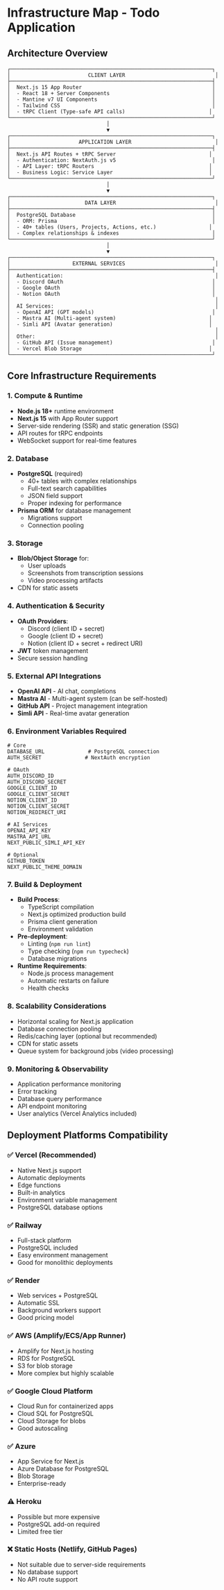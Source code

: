 # Infrastructure Map - Todo Application

## Architecture Overview

```
┌─────────────────────────────────────────────────────────────────┐
│                         CLIENT LAYER                             │
├─────────────────────────────────────────────────────────────────┤
│  Next.js 15 App Router                                          │
│  - React 18 + Server Components                                 │
│  - Mantine v7 UI Components                                     │
│  - Tailwind CSS                                                 │
│  - tRPC Client (Type-safe API calls)                           │
└─────────────────────────────────────────────────────────────────┘
                                │
                                ▼
┌─────────────────────────────────────────────────────────────────┐
│                      APPLICATION LAYER                           │
├─────────────────────────────────────────────────────────────────┤
│  Next.js API Routes + tRPC Server                              │
│  - Authentication: NextAuth.js v5                               │
│  - API Layer: tRPC Routers                                     │
│  - Business Logic: Service Layer                               │
└─────────────────────────────────────────────────────────────────┘
                                │
                                ▼
┌─────────────────────────────────────────────────────────────────┐
│                        DATA LAYER                                │
├─────────────────────────────────────────────────────────────────┤
│  PostgreSQL Database                                            │
│  - ORM: Prisma                                                  │
│  - 40+ tables (Users, Projects, Actions, etc.)                 │
│  - Complex relationships & indexes                              │
└─────────────────────────────────────────────────────────────────┘
                                │
                                ▼
┌─────────────────────────────────────────────────────────────────┐
│                    EXTERNAL SERVICES                             │
├─────────────────────────────────────────────────────────────────┤
│  Authentication:                                                 │
│  - Discord OAuth                                                │
│  - Google OAuth                                                 │
│  - Notion OAuth                                                 │
│                                                                  │
│  AI Services:                                                    │
│  - OpenAI API (GPT models)                                      │
│  - Mastra AI (Multi-agent system)                              │
│  - Simli API (Avatar generation)                               │
│                                                                  │
│  Other:                                                          │
│  - GitHub API (Issue management)                                │
│  - Vercel Blob Storage                                         │
└─────────────────────────────────────────────────────────────────┘
```

## Core Infrastructure Requirements

### 1. **Compute & Runtime**
- **Node.js 18+** runtime environment
- **Next.js 15** with App Router support
- Server-side rendering (SSR) and static generation (SSG)
- API routes for tRPC endpoints
- WebSocket support for real-time features

### 2. **Database**
- **PostgreSQL** (required)
  - 40+ tables with complex relationships
  - Full-text search capabilities
  - JSON field support
  - Proper indexing for performance
- **Prisma ORM** for database management
  - Migrations support
  - Connection pooling

### 3. **Storage**
- **Blob/Object Storage** for:
  - User uploads
  - Screenshots from transcription sessions
  - Video processing artifacts
- CDN for static assets

### 4. **Authentication & Security**
- **OAuth Providers**:
  - Discord (client ID + secret)
  - Google (client ID + secret)
  - Notion (client ID + secret + redirect URI)
- **JWT** token management
- Secure session handling

### 5. **External API Integrations**
- **OpenAI API** - AI chat, completions
- **Mastra AI** - Multi-agent system (can be self-hosted)
- **GitHub API** - Project management integration
- **Simli API** - Real-time avatar generation

### 6. **Environment Variables Required**
```
# Core
DATABASE_URL              # PostgreSQL connection
AUTH_SECRET              # NextAuth encryption

# OAuth
AUTH_DISCORD_ID
AUTH_DISCORD_SECRET
GOOGLE_CLIENT_ID
GOOGLE_CLIENT_SECRET
NOTION_CLIENT_ID
NOTION_CLIENT_SECRET
NOTION_REDIRECT_URI

# AI Services
OPENAI_API_KEY
MASTRA_API_URL
NEXT_PUBLIC_SIMLI_API_KEY

# Optional
GITHUB_TOKEN
NEXT_PUBLIC_THEME_DOMAIN
```

### 7. **Build & Deployment**
- **Build Process**:
  - TypeScript compilation
  - Next.js optimized production build
  - Prisma client generation
  - Environment validation
- **Pre-deployment**:
  - Linting (`npm run lint`)
  - Type checking (`npm run typecheck`)
  - Database migrations
- **Runtime Requirements**:
  - Node.js process management
  - Automatic restarts on failure
  - Health checks

### 8. **Scalability Considerations**
- Horizontal scaling for Next.js application
- Database connection pooling
- Redis/caching layer (optional but recommended)
- CDN for static assets
- Queue system for background jobs (video processing)

### 9. **Monitoring & Observability**
- Application performance monitoring
- Error tracking
- Database query performance
- API endpoint monitoring
- User analytics (Vercel Analytics included)

## Deployment Platforms Compatibility

### ✅ **Vercel** (Recommended)
- Native Next.js support
- Automatic deployments
- Edge functions
- Built-in analytics
- Environment variable management
- PostgreSQL database options

### ✅ **Railway**
- Full-stack platform
- PostgreSQL included
- Easy environment management
- Good for monolithic deployments

### ✅ **Render**
- Web services + PostgreSQL
- Automatic SSL
- Background workers support
- Good pricing model

### ✅ **AWS (Amplify/ECS/App Runner)**
- Amplify for Next.js hosting
- RDS for PostgreSQL
- S3 for blob storage
- More complex but highly scalable

### ✅ **Google Cloud Platform**
- Cloud Run for containerized apps
- Cloud SQL for PostgreSQL
- Cloud Storage for blobs
- Good autoscaling

### ✅ **Azure**
- App Service for Next.js
- Azure Database for PostgreSQL
- Blob Storage
- Enterprise-ready

### ⚠️ **Heroku**
- Possible but more expensive
- PostgreSQL add-on required
- Limited free tier

### ❌ **Static Hosts** (Netlify, GitHub Pages)
- Not suitable due to server-side requirements
- No database support
- No API route support